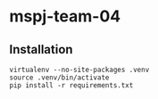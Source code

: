 # mspj-team-04

## Installation

```
virtualenv --no-site-packages .venv
source .venv/bin/activate
pip install -r requirements.txt
```
